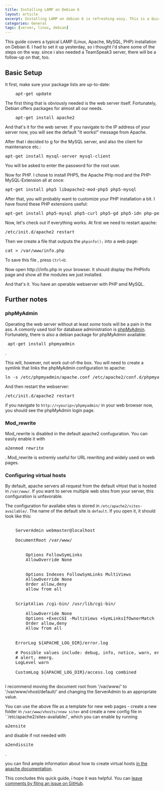 ```yaml
---
title: Installing LAMP on Debian 6
layout: article
excerpt: Installing LAMP on debian 6 is refreshing easy. This is a Quick How-To Guide through a standard LAMP installation on Debian 6.
categories: General
tags: [server, linux, debian]
---
```


This guide covers a typical LAMP (Linux, Apache, MySQL, PHP) installation on Debian 6. I had to set it up yesterday, so i thought i'd share some of the steps on the way. since i also needed a TeamSpeak3 server, there will be a follow-up
on that, too.

Basic Setup
----------------

It first, make sure your package lists are up-to-date:
<pre>
    apt-get update
</pre>

The first thing that is obviously needed is the web server itself. Fortunately, Debian offers packages for almost all our needs.

<pre>
    apt-get install apache2
</pre>

And that's it for the web server. If you navigate to the IP address of your server now, you will see the default "It works!" message from Apache.

After that i decided to g for the MySQL server, and also the client for maintenance etc.:
<pre>apt-get install mysql-server mysql-client</pre>
You will be asked to enter the password for the root user. 

Now for PHP. I chose to install PHP5, the Apache PHp mod and the PHP-MySQL-Extension all at once:
<pre>apt-get install php5 libapache2-mod-php5 php5-mysql</pre>

After that, you will probably want to customize your PHP installation a bit. I have found these PHP extensions useful:

<pre>apt-get install php5-mysql php5-curl php5-gd php5-idn php-pear php5-imagick php5-imap php5-mcrypt php5-memcache php5-ming php5-ps php5-pspell php5-recode php5-snmp php5-sqlite php5-tidy php5-xmlrpc php5-xsl</pre>

Now, let's check out if everything works. At first we need to restart apache:
<pre>/etc/init.d/apache2 restart</pre>

Then we create a file that outputs the `phpinfo();` into a web page:
<pre>cat > /var/www/info.php
<?php phpinfo.php(); ?></pre>
To save this file , press `Ctrl+D`.

Now open http://<yourip>/info.php in your browser. It should display the PHPInfo page and show all the modules we just installed.

And that's it. You have an operable webserver with PHP amd MySQL.

Further notes
--------------------------

### phpMyAdmin

Operating the web server without at least *some* tools will be a pain in the ass. A comonly used tool for database administration is [phpMyAdmin](http://www.phpmyadmin.net/home_page/index.php). Fortunately, there is also a debian package for phpMyAdmin available:
<pre> apt-get install phpmyadmin </pre>.
This will, however, not work out-of-the box. You will need to create a symlink that links the phpMyAdmin configuration to apache:
<pre>ln -s /etc/phpmyadmin/apache.conf /etc/apache2/conf.d/phpmyadmin</pre>

And then restart the webserver:
<pre>/etc/init.d/apache2 restart</pre>

if you navigate to `http://<yourip>/phpmyadmin/` in your web browser now, you should see the phpMyAdmin login page.

### Mod_rewrite

Mod_rewrite is disabled in the default apache2 confuguration. You can easily enable it with <pre>a2enmod rewrite</pre>. Mod_rewrite is extremly useful for URL rewriting and widely used on web pages.

### Configuring virtual hosts

By default, apache servers all request from the default vHost that is hosted in `/var/www/`. If you want to serve multiple web sites from your server, this configuration is unfavorable. 

The configuration for availabe sites is stored in `/etc/apache2/sites-available/`. The name of the default site is `default`. If you open it, it should look like this:
<pre><VirtualHost *:80>
	ServerAdmin webmaster@localhost

	DocumentRoot /var/www/
	
	<Directory />
		Options FollowSymLinks
		AllowOverride None		
	</Directory>
	<Directory /var/www/>
		Options Indexes FollowSymLinks MultiViews
		AllowOverride None
		Order allow,deny
		allow from all		
	</Directory>

	ScriptAlias /cgi-bin/ /usr/lib/cgi-bin/
	<Directory "/usr/lib/cgi-bin">
		AllowOverride None
		Options +ExecCGI -MultiViews +SymLinksIfOwnerMatch
		Order allow,deny
		Allow from all
	</Directory>

	ErrorLog ${APACHE_LOG_DIR}/error.log

	# Possible values include: debug, info, notice, warn, error, crit,
	# alert, emerg.
	LogLevel warn

	CustomLog ${APACHE_LOG_DIR}/access.log combined
</VirtualHost>
</pre>

I recommend moving the document root from '/var/www/' to '/var/www/vhost/default/' and changing the ServerAdmin to an appropriate value.

You can use the above file as a template for new web pages - create a new folder in `/var/www/vhosts/<new site>` and create a new config file in ``/etc/apache2/sites-available/<new site>`, which you can enable by running
<pre>a2ensite <new site></pre> and disable if not needed with <pre>a2endissite <new site></pre>.

you can find ample information about how to create virtual hosts [in the apache documentation](http://httpd.apache.org/docs/2.2/en/vhosts/).

This concludes this quick guide, i hope it was helpful. You can [leave comments by filing an issue on GitHub](https://github.com/NetzwergX/netzwergx.github.com/issues).








